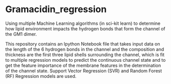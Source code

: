 # Gramacidin_regression
Using multiple Machine Learning algorithms (in sci-kit learn) to determine how lipid environment impacts the hydrogen bonds that form the channel of the GM1 dimer.

This repository contains an Ipython Notebook file that takes input data on the length of the 6 hydrogen bonds in the channel and the composition and thickness are the first three lipid shells surrounding the channel, which is fit to multiple regression models to predict the continuous channel state and to get the feature importance of the membrane features in the determination of the channel state. Support Vector Regression (SVR) and Random Forest (RF) Regression models are used. 

